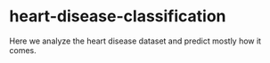 # heart-disease-classification
Here we analyze the heart disease dataset and predict mostly how it comes.
